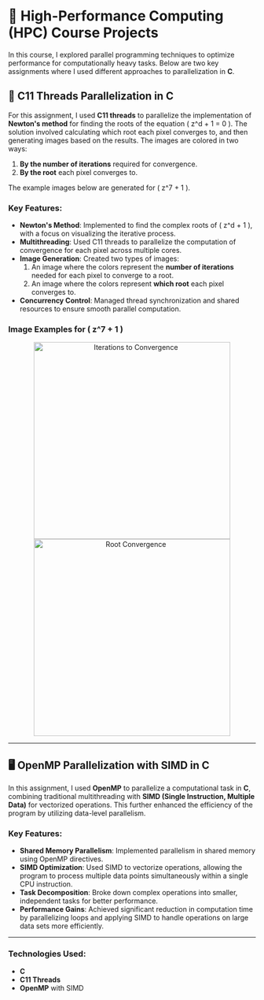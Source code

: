 # 🚀 High-Performance Computing (HPC) Course Projects

In this course, I explored parallel programming techniques to optimize performance for computationally heavy tasks. Below are two key assignments where I used different approaches to parallelization in **C**.

## 🔗 C11 Threads Parallelization in C

For this assignment, I used **C11 threads** to parallelize the implementation of **Newton's method** for finding the roots of the equation \( z^d + 1 = 0 \). The solution involved calculating which root each pixel converges to, and then generating images based on the results. The images are colored in two ways:
1. **By the number of iterations** required for convergence.
2. **By the root** each pixel converges to.

The example images below are generated for \( z^7 + 1 \).

### Key Features:
- **Newton's Method**: Implemented to find the complex roots of \( z^d + 1 \), with a focus on visualizing the iterative process.
- **Multithreading**: Used C11 threads to parallelize the computation of convergence for each pixel across multiple cores.
- **Image Generation**: Created two types of images:
  1. An image where the colors represent the **number of iterations** needed for each pixel to converge to a root.
  2. An image where the colors represent **which root** each pixel converges to.
- **Concurrency Control**: Managed thread synchronization and shared resources to ensure smooth parallel computation.

### Image Examples for \( z^7 + 1 \)
<div align="center">
  <img src="https://i.imgur.com/DU6y0gn.png" alt="Iterations to Convergence" width="400" />
  <img src="https://i.imgur.com/FH34I9O.png" alt="Root Convergence" width="400" />
</div>

---

## 🖥️ OpenMP Parallelization with SIMD in C
In this assignment, I used **OpenMP** to parallelize a computational task in **C**, combining traditional multithreading with **SIMD (Single Instruction, Multiple Data)** for vectorized operations. This further enhanced the efficiency of the program by utilizing data-level parallelism.

### Key Features:
- **Shared Memory Parallelism**: Implemented parallelism in shared memory using OpenMP directives.
- **SIMD Optimization**: Used SIMD to vectorize operations, allowing the program to process multiple data points simultaneously within a single CPU instruction.
- **Task Decomposition**: Broke down complex operations into smaller, independent tasks for better performance.
- **Performance Gains**: Achieved significant reduction in computation time by parallelizing loops and applying SIMD to handle operations on large data sets more efficiently.

---

### Technologies Used:
- **C**
- **C11 Threads**
- **OpenMP** with SIMD
